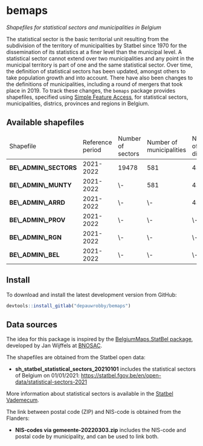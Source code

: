 
<!-- README.md is generated from README.Rmd. Please edit that file -->

# bemaps

*Shapefiles for statistical sectors and municipalities in Belgium*

The statistical sector is the basic territorial unit resulting from the
subdivision of the territory of municipalities by Statbel since 1970 for
the dissemination of its statistics at a finer level than the municipal
level. A statistical sector cannot extend over two municipalities and
any point in the municipal territory is part of one and the same
statistical sector. Over time, the definition of statistical sectors has
been updated, amongst others to take population growth and into account.
There have also been changes to the definitions of municipalities,
including a round of mergers that took place in 2019. To track these
changes, the `bemaps` package provides shapefiles, specified using
[Simple Feature Access](https://r-spatial.github.io/sf/), for
statistical sectors, municipalities, districs, provinces and regions in
Belgium.

## Available shapefiles

<table>
<thead>
<td>
Shapefile
</td>
<td>
Reference period
</td>
<td>
Number of sectors
</td>
<td>
Number of municipalities
</td>
<td>
Number of districs
</td>
<td>
Number of provinces
</td>
<td>
Number of regions
</td>
</thead>
<tr>
<td>
<strong>BE\_ADMIN\_SECTORS</strong>
</td>
<td>
2021-2022
</td>
<td>
19478
</td>
<td>
581
</td>
<td>
43
</td>
<td>
11
</td>
<td>
3
</td>
</tr>
<tr>
<td>
<strong>BE\_ADMIN\_MUNTY</strong>
</td>
<td>
2021-2022
</td>
<td>
\-
</td>
<td>
581
</td>
<td>
43
</td>
<td>
11
</td>
<td>
3
</td>
</tr>
<tr>
<td>
<strong>BE\_ADMIN\_ARRD</strong>
</td>
<td>
2021-2022
</td>
<td>
\-
</td>
<td>
\-
</td>
<td>
43
</td>
<td>
11
</td>
<td>
3
</td>
</tr>
<tr>
<td>
<strong>BE\_ADMIN\_PROV</strong>
</td>
<td>
2021-2022
</td>
<td>
\-
</td>
<td>
\-
</td>
<td>
\-
</td>
<td>
11
</td>
<td>
3
</td>
</tr>
<tr>
<td>
<strong>BE\_ADMIN\_RGN</strong>
</td>
<td>
2021-2022
</td>
<td>
\-
</td>
<td>
\-
</td>
<td>
\-
</td>
<td>
\-
</td>
<td>
3
</td>
</tr>
<tr>
<td>
<strong>BE\_ADMIN\_BEL</strong>
</td>
<td>
2021-2022
</td>
<td>
\-
</td>
<td>
\-
</td>
<td>
\-
</td>
<td>
\-
</td>
<td>
\-
</td>
</tr>
</table>

## Install

To download and install the latest development version from GitHub:

``` r
devtools::install_gitlab("depauwrobby/bemaps")
```

## Data sources

The idea for this package is inspired by the [BelgiumMaps.StatBel
package](https://github.com/bnosac/BelgiumMaps.StatBel), developed by
Jan Wijffels at
[BNOSAC](http://www.bnosac.be/index.php/blog/55-belgiummaps-statbel-r-package-with-administrative-boundaries-of-belgium).

The shapefiles are obtained from the Statbel open data:

-   **sh\_statbel\_statistical\_sectors\_20210101** includes the
    statistical sectors of Belgium on 01/01/2021:
    <https://statbel.fgov.be/en/open-data/statistical-sectors-2021>

More information about statistical sectors is available in the [Statbel
Vademecum](https://statbel.fgov.be/sites/default/files/files/opendata/Statistische%20sectoren/Secteurs%20stat-NL_tcm325-174181.pdf).

The link between postal code (ZIP) and NIS-code is obtained from the
Flanders:

-   **NIS-codes via gemeente-20220303.zip** includes the NIS-code and
    postal code by municipality, and can be used to link both.
